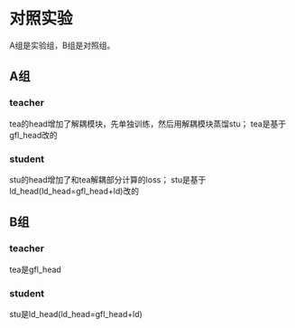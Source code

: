 # 对照实验
A组是实验组，B组是对照组。
## A组
### teacher
tea的head增加了解耦模块，先单独训练，然后用解耦模块蒸馏stu；
tea是基于gfl_head改的
### student
stu的head增加了和tea解耦部分计算的loss；
stu是基于ld_head(ld_head=gfl_head+ld)改的

## B组
### teacher
tea是gfl_head
### student
stu是ld_head(ld_head=gfl_head+ld)
